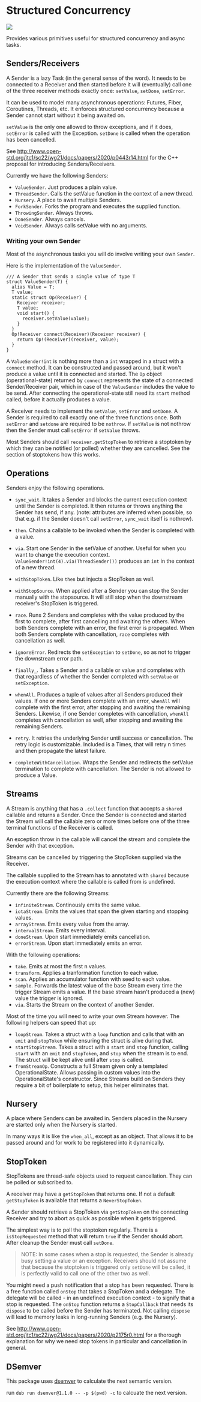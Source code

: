 # Structured Concurrency

<img src="https://github.com/symmetryinvestments/concurrency/workflows/build/badge.svg"/>

Provides various primitives useful for structured concurrency and async tasks.

## Senders/Receivers

A Sender is a lazy Task (in the general sense of the word). It needs to be connected to a Receiver and then started before it will (eventually) call one of the three receiver methods exactly once: `setValue`, `setDone`, `setError`.

It can be used to model many asynchronous operations: Futures, Fiber, Coroutines, Threads, etc. It enforces structured concurrency because a Sender cannot start without it being awaited on.

 `setValue` is the only one allowed to throw exceptions, and if it does, `setError` is called with the Exception. `setDone` is called when the operation has been cancelled.

See http://www.open-std.org/jtc1/sc22/wg21/docs/papers/2020/p0443r14.html for the C++ proposal for introducing Senders/Receivers.

Currently we have the following Senders:

- `ValueSender`. Just produces a plain value.
- `ThreadSender`. Calls the setValue function in the context of a new thread.
- `Nursery`. A place to await multiple Senders.
- `ForkSender`. Forks the program and executes the supplied function.
- `ThrowingSender`. Always throws.
- `DoneSender`. Always cancels.
- `VoidSender`. Always calls setValue with no arguments.

### Writing your own Sender

Most of the asynchronous tasks you will do involve writing your own `Sender`.

Here is the implementation of the `ValueSender`.

```
/// A Sender that sends a single value of type T
struct ValueSender(T) {
  alias Value = T;
  T value;
  static struct Op(Receiver) {
    Receiver receiver;
    T value;
    void start() {
      receiver.setValue(value);
    }
  }
  Op!Receiver connect(Receiver)(Receiver receiver) {
    return Op!(Receiver)(receiver, value);
  }
}
```

A `ValueSender!int` is nothing more than a `int` wrapped in a struct with a `connect` method. It can be constructed and passed around, but it won't produce a value until it is connected and started. The `Op` object (operational-state) returned by `connect` represents the state of a connected Sender/Receiver pair, which in case of the `ValueSender` includes the value to be send. After connecting the operational-state still need its `start` method called, before it actually produces a value.

A Receiver needs to implement the `setValue`, `setError` and `setDone`. A Sender is required to call exactly one of the three functions once. Both `setError` and `setdone` are required to be `nothrow`. If `setValue` is not nothrow then the Sender must call `setError` if `setValue` throws.

Most Senders should call `receiver.getStopToken` to retrieve a stoptoken by which they can be notified (or polled) whether they are cancelled. See the section of stoptokens how this works.

## Operations

Senders enjoy the following operations.

- `sync_wait`. It takes a Sender and blocks the current execution context until the Sender is completed. It then returns or throws anything the Sender has send, if any. (note: attributes are inferred when possible, so that e.g. if the Sender doesn't call `setError`, `sync_wait` itself is nothrow).

- `then`. Chains a callable to be invoked when the Sender is completed with a value.

- `via`. Start one Sender in the setValue of another. Useful for when you want to change the execution context. `ValueSender!int(4).via(ThreadSender())` produces an `int` in the context of a new thread.

- `withStopToken`. Like `then` but injects a StopToken as well.

- `withStopSource`. When applied after a Sender you can stop the Sender manually with the stopsource. It will still stop when the downstream receiver's StopToken is triggered.

- `race`. Runs 2 Senders and completes with the value produced by the first to complete, after first cancelling and awaiting the others. When both Senders complete with an error, the first error is propagated. When both Senders complete with cancellation, `race` completes with cancellation as well.

- `ignoreError`. Redirects the `setException` to `setDone`, so as not to trigger the downstream error path.

- `finally_`. Takes a Sender and a callable or value and completes with that regardless of whether the Sender completed with `setValue` or `setException`.

- `whenAll`. Produces a tuple of values after all Senders produced their values. If one or more Senders complete with an error, `whenAll` will complete with the first error, after stopping and awaiting the remaining Senders. Likewise, if one Sender completes with cancellation, `whenAll` completes with cancellation as well, after stopping and awaiting the remaining Senders.

- `retry`. It retries the underlying Sender until success or cancellation. The retry logic is customizable. Included is a Times, that will retry n times and then propagate the latest failure.

- `completeWithCancellation`. Wraps the Sender and redirects the setValue termination to complete with cancellation. The Sender is not allowed to produce a Value.

## Streams

A Stream is anything that has a `.collect` function that accepts a `shared` callable and returns a Sender. Once the Sender is connected and started the Stream will call the callable zero or more times before one of the three terminal functions of the Receiver is called.

An exception throw in the callable will cancel the stream and complete the Sender with that exception.

Streams can be cancelled by triggering the StopToken supplied via the Receiver.

The callable supplied to the Stream has to annotated with `shared` because the execution context where the callable is called from is undefined.

Currently there are the following Streams:

- `infiniteStream`. Continously emits the same value.
- `iotaStream`. Emits the values that span the given starting and stopping values.
- `arrayStream`. Emits every value from the array.
- `intervalStream`. Emits every interval.
- `doneStream`. Upon start immediately emits cancellation.
- `errorStream`. Upon start immediately emits an error.

With the following operations:

- `take`. Emits at most the first n values.
- `transform`. Applies a tranformation function to each value.
- `scan`. Applies an accumulator function with seed to each value.
- `sample`. Forwards the latest value of the base Stream every time the trigger Stream emits a value. If the base stream hasn't produced a (new) value the trigger is ignored.
- `via`. Starts the Stream on the context of another Sender.

Most of the time you will need to write your own Stream however. The following helpers can speed that up:

- `loopStream`. Takes a struct with a `loop` function and calls that with an `emit` and `stopToken` while ensuring the struct is alive during that.
- `startStopStream`. Takes a struct with a `start` and `stop` function, calling `start` with an `emit` and `stopToken`, and `stop` when the stream is to end. The struct will be kept alive until after `stop` is called.
- `fromStreamOp`. Constructs a full Stream given only a templated OperationalState. Allows passing in custom values into the OperationalState's constructor. Since Streams build on Senders they require a bit of boilerplate to setup, this helper eliminates that.

## Nursery

A place where Senders can be awaited in. Senders placed in the Nursery are started only when the Nursery is started.

In many ways it is like the `when_all`, except as an object. That allows it to be passed around and for work to be registered into it dynamically.

## StopToken

StopTokens are thread-safe objects used to request cancellation. They can be polled or subscribed to.

A receiver may have a `getStopToken` that returns one. If not a default `getStopToken` is available that returns a `NeverStopToken`.

A Sender should retrieve a StopToken via `getStopToken` on the connecting Receiver and try to abort as quick as possible when it gets triggered.

The simplest way is to poll the stoptoken regularly. There is a `isStopRequested` method that will return `true` if the Sender should abort. After cleanup the Sender must call `setDone`.

> NOTE: In some cases when a stop is requested, the Sender is already busy setting a value or an exception. Receivers should not assume that because the stoptoken is triggered only `setDone` will be called, it is perfectly valid to call one of the other two as well.

You might need a push notification that a stop has been requested. There is a free function called `onStop` that takes a StopToken and a delegate. The delegate will be called - in an undefined execution context - to signify that a stop is requested. The `onStop` function returns a `StopCallback` that needs its `dispose` to be called before the Sender has terminated. Not calling `dispose` will lead to memory leaks in long-running Senders (e.g. the Nursery).

See http://www.open-std.org/jtc1/sc22/wg21/docs/papers/2020/p2175r0.html for a thorough explanation for why we need stop tokens in particular and cancellation in general.

## DSemver

This package uses [dsemver](https://github.com/symmetryinvestments/dsemver) to calculate the next semantic version.

run `dub run dsemver@1.1.0 -- -p $(pwd) -c` to calcuate the next version.
